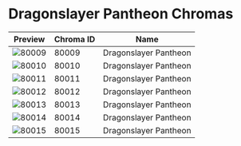 # Dragonslayer Pantheon Chromas



| Preview | Chroma ID | Name |
|---------|-----------|------|
| ![80009](https://raw.communitydragon.org/latest/plugins/rcp-be-lol-game-data/global/default/v1/champion-chroma-images/80/80009.png) | 80009 | Dragonslayer Pantheon |
| ![80010](https://raw.communitydragon.org/latest/plugins/rcp-be-lol-game-data/global/default/v1/champion-chroma-images/80/80010.png) | 80010 | Dragonslayer Pantheon |
| ![80011](https://raw.communitydragon.org/latest/plugins/rcp-be-lol-game-data/global/default/v1/champion-chroma-images/80/80011.png) | 80011 | Dragonslayer Pantheon |
| ![80012](https://raw.communitydragon.org/latest/plugins/rcp-be-lol-game-data/global/default/v1/champion-chroma-images/80/80012.png) | 80012 | Dragonslayer Pantheon |
| ![80013](https://raw.communitydragon.org/latest/plugins/rcp-be-lol-game-data/global/default/v1/champion-chroma-images/80/80013.png) | 80013 | Dragonslayer Pantheon |
| ![80014](https://raw.communitydragon.org/latest/plugins/rcp-be-lol-game-data/global/default/v1/champion-chroma-images/80/80014.png) | 80014 | Dragonslayer Pantheon |
| ![80015](https://raw.communitydragon.org/latest/plugins/rcp-be-lol-game-data/global/default/v1/champion-chroma-images/80/80015.png) | 80015 | Dragonslayer Pantheon |